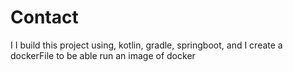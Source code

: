 # Contact
I I build this project using, kotlin, gradle, springboot, and I create a dockerFile to be able run an image of docker
